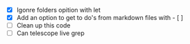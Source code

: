 - [x] Igonre folders opition with let
- [x] Add an option to get to do's from markdown files with - [ ]
- [ ] Clean up this code
- [ ] Can telescope live grep
